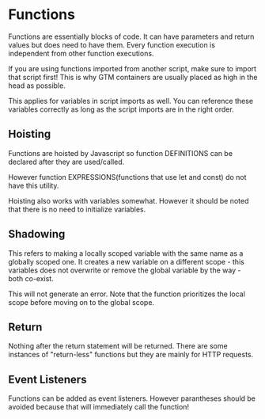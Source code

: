 # Functions

Functions are essentially blocks of code. It can have parameters and return values but does need to have them. Every function execution is independent from other function executions. 

If you are using functions imported from another script, make sure to import that script first! This is why GTM containers are usually placed as high in the head as possible. 

This applies for variables in script imports as well. You can reference these variables correctly as long as the script imports are in the right order. 

## Hoisting

Functions are hoisted by Javascript so function DEFINITIONS can be declared after they are used/called. 

However function EXPRESSIONS(functions that use let and const) do not have this utility. 

Hoisting also works with variables somewhat. However it should be noted that there is no need to initialize variables. 

## Shadowing

This refers to making a locally scoped variable with the same name as a globally scoped one. It creates a new variable on a different scope - this variables does not overwrite or remove the global variable by the way - both co-exist. 

<script>
let userName="Max"
function display(){
    let userName="Manu";
    alert("Manu");
}
display();
</script>

This will not generate an error. Note that the function prioritizes the local scope before moving on to the global scope. 


## Return

Nothing after the return statement will be returned. There are some instances of "return-less" functions but they are mainly for HTTP requests. 

## Event Listeners

Functions can be added as event listeners. However parantheses should be avoided because that will immediately call the function!
